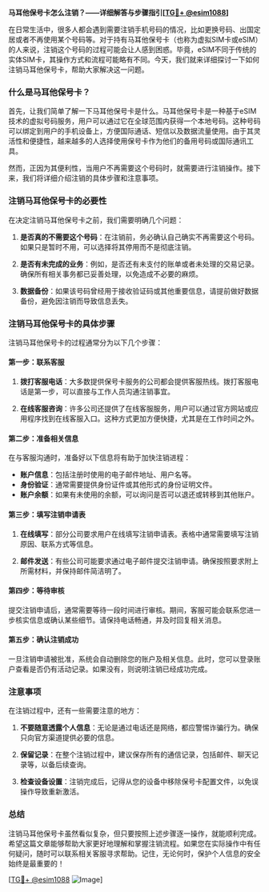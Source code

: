 **马耳他保号卡怎么注销？——详细解答与步骤指引[[TG💪+ @esim1088](https://t.me/s/esim1088)]**

在日常生活中，很多人都会遇到需要注销手机号码的情况，比如更换号码、出国定居或者不再使用某个号码等。对于持有马耳他保号卡（也称为虚拟SIM卡或eSIM）的人来说，注销这个号码的过程可能会让人感到困惑。毕竟，eSIM不同于传统的实体SIM卡，其操作方式和流程可能略有不同。今天，我们就来详细探讨一下如何注销马耳他保号卡，帮助大家解决这一问题。

### 什么是马耳他保号卡？

首先，让我们简单了解一下马耳他保号卡是什么。马耳他保号卡是一种基于eSIM技术的虚拟号码服务，用户可以通过它在全球范围内获得一个本地号码。这种号码可以绑定到用户的手机设备上，方便国际通话、短信以及数据流量使用。由于其灵活性和便捷性，越来越多的人选择使用保号卡作为他们的备用号码或国际通讯工具。

然而，正因为其便利性，当用户不再需要这个号码时，就需要进行注销操作。接下来，我们将详细介绍注销的具体步骤和注意事项。

### 注销马耳他保号卡的必要性

在决定注销马耳他保号卡之前，我们需要明确几个问题：

1. **是否真的不需要这个号码**：在注销前，务必确认自己确实不再需要这个号码。如果只是暂时不用，可以选择将其停用而不是彻底注销。
   
2. **是否有未完成的业务**：例如，是否还有未支付的账单或者未处理的交易记录。确保所有相关事务都已妥善处理，以免造成不必要的麻烦。

3. **数据备份**：如果该号码曾经用于接收验证码或其他重要信息，请提前做好数据备份，避免因注销而导致信息丢失。

### 注销马耳他保号卡的具体步骤

注销马耳他保号卡的过程通常分为以下几个步骤：

#### 第一步：联系客服

1. **拨打客服电话**：大多数提供保号卡服务的公司都会提供客服热线。拨打客服电话是第一步，可以直接与工作人员沟通注销事宜。
   
2. **在线客服咨询**：许多公司还提供了在线客服服务，用户可以通过官方网站或应用程序找到在线客服入口。这种方式更加方便快捷，尤其是在工作时间之外。

#### 第二步：准备相关信息

在与客服沟通时，准备好以下信息将有助于加快注销进程：

- **账户信息**：包括注册时使用的电子邮件地址、用户名等。
- **身份验证**：通常需要提供身份证件或其他形式的身份证明文件。
- **账户余额**：如果有未使用的余额，可以询问是否可以退还或转移到其他账户。

#### 第三步：填写注销申请表

1. **在线填写**：部分公司要求用户在线填写注销申请表。表格中通常需要填写注销原因、联系方式等信息。
   
2. **邮件发送**：有些公司可能要求通过电子邮件提交注销申请。确保按照要求附上所需材料，并保持邮件简洁明了。

#### 第四步：等待审核

提交注销申请后，通常需要等待一段时间进行审核。期间，客服可能会联系您进一步核实信息或确认某些细节。请保持电话畅通，并及时回复相关消息。

#### 第五步：确认注销成功

一旦注销申请被批准，系统会自动删除您的账户及相关信息。此时，您可以登录账户查看是否仍有活动记录。如果没有，则说明注销已经成功完成。

### 注意事项

在注销过程中，还有一些需要注意的地方：

1. **不要随意透露个人信息**：无论是通过电话还是网络，都应警惕诈骗行为。确保只向官方渠道提供必要的信息。
   
2. **保留记录**：在整个注销过程中，建议保存所有的通信记录，包括邮件、聊天记录等，以备后续查询。

3. **检查设备设置**：注销完成后，记得从您的设备中移除保号卡配置文件，以免误操作导致重新激活。

### 总结

注销马耳他保号卡虽然看似复杂，但只要按照上述步骤逐一操作，就能顺利完成。希望这篇文章能够帮助大家更好地理解和掌握注销流程。如果您在实际操作中有任何疑问，随时可以联系相关客服寻求帮助。记住，无论何时，保护个人信息的安全始终是最重要的！

[[TG💪+ @esim1088](https://t.me/s/esim1088) ![Image](https://i.postimg.cc/4NQfJmqS/Snipaste-2025-05-13-00-14-12.png)]